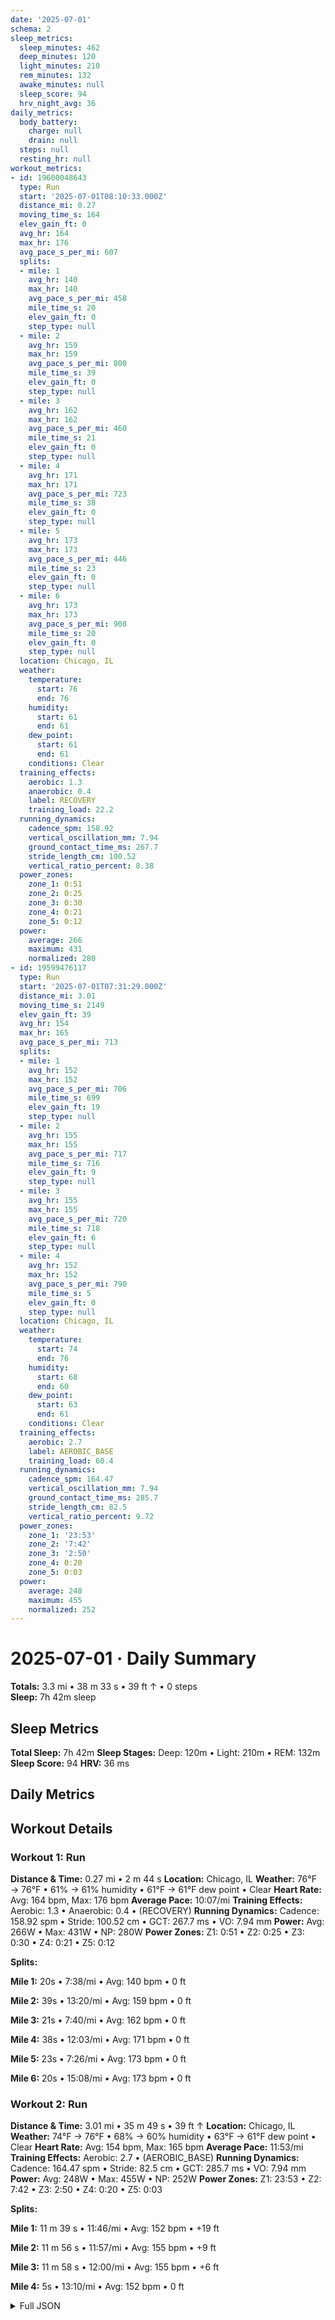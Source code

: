 ```yaml
---
date: '2025-07-01'
schema: 2
sleep_metrics:
  sleep_minutes: 462
  deep_minutes: 120
  light_minutes: 210
  rem_minutes: 132
  awake_minutes: null
  sleep_score: 94
  hrv_night_avg: 36
daily_metrics:
  body_battery:
    charge: null
    drain: null
  steps: null
  resting_hr: null
workout_metrics:
- id: 19600048643
  type: Run
  start: '2025-07-01T08:10:33.000Z'
  distance_mi: 0.27
  moving_time_s: 164
  elev_gain_ft: 0
  avg_hr: 164
  max_hr: 176
  avg_pace_s_per_mi: 607
  splits:
  - mile: 1
    avg_hr: 140
    max_hr: 140
    avg_pace_s_per_mi: 458
    mile_time_s: 20
    elev_gain_ft: 0
    step_type: null
  - mile: 2
    avg_hr: 159
    max_hr: 159
    avg_pace_s_per_mi: 800
    mile_time_s: 39
    elev_gain_ft: 0
    step_type: null
  - mile: 3
    avg_hr: 162
    max_hr: 162
    avg_pace_s_per_mi: 460
    mile_time_s: 21
    elev_gain_ft: 0
    step_type: null
  - mile: 4
    avg_hr: 171
    max_hr: 171
    avg_pace_s_per_mi: 723
    mile_time_s: 38
    elev_gain_ft: 0
    step_type: null
  - mile: 5
    avg_hr: 173
    max_hr: 173
    avg_pace_s_per_mi: 446
    mile_time_s: 23
    elev_gain_ft: 0
    step_type: null
  - mile: 6
    avg_hr: 173
    max_hr: 173
    avg_pace_s_per_mi: 908
    mile_time_s: 20
    elev_gain_ft: 0
    step_type: null
  location: Chicago, IL
  weather:
    temperature:
      start: 76
      end: 76
    humidity:
      start: 61
      end: 61
    dew_point:
      start: 61
      end: 61
    conditions: Clear
  training_effects:
    aerobic: 1.3
    anaerobic: 0.4
    label: RECOVERY
    training_load: 22.2
  running_dynamics:
    cadence_spm: 158.92
    vertical_oscillation_mm: 7.94
    ground_contact_time_ms: 267.7
    stride_length_cm: 100.52
    vertical_ratio_percent: 8.38
  power_zones:
    zone_1: 0:51
    zone_2: 0:25
    zone_3: 0:30
    zone_4: 0:21
    zone_5: 0:12
  power:
    average: 266
    maximum: 431
    normalized: 280
- id: 19599476117
  type: Run
  start: '2025-07-01T07:31:29.000Z'
  distance_mi: 3.01
  moving_time_s: 2149
  elev_gain_ft: 39
  avg_hr: 154
  max_hr: 165
  avg_pace_s_per_mi: 713
  splits:
  - mile: 1
    avg_hr: 152
    max_hr: 152
    avg_pace_s_per_mi: 706
    mile_time_s: 699
    elev_gain_ft: 19
    step_type: null
  - mile: 2
    avg_hr: 155
    max_hr: 155
    avg_pace_s_per_mi: 717
    mile_time_s: 716
    elev_gain_ft: 9
    step_type: null
  - mile: 3
    avg_hr: 155
    max_hr: 155
    avg_pace_s_per_mi: 720
    mile_time_s: 718
    elev_gain_ft: 6
    step_type: null
  - mile: 4
    avg_hr: 152
    max_hr: 152
    avg_pace_s_per_mi: 790
    mile_time_s: 5
    elev_gain_ft: 0
    step_type: null
  location: Chicago, IL
  weather:
    temperature:
      start: 74
      end: 76
    humidity:
      start: 68
      end: 60
    dew_point:
      start: 63
      end: 61
    conditions: Clear
  training_effects:
    aerobic: 2.7
    label: AEROBIC_BASE
    training_load: 60.4
  running_dynamics:
    cadence_spm: 164.47
    vertical_oscillation_mm: 7.94
    ground_contact_time_ms: 285.7
    stride_length_cm: 82.5
    vertical_ratio_percent: 9.72
  power_zones:
    zone_1: '23:53'
    zone_2: '7:42'
    zone_3: '2:50'
    zone_4: 0:20
    zone_5: 0:03
  power:
    average: 248
    maximum: 455
    normalized: 252
---
```

# 2025-07-01 · Daily Summary
**Totals:** 3.3 mi • 38 m 33 s • 39 ft ↑ • 0 steps  
**Sleep:** 7h 42m sleep

## Sleep Metrics
**Total Sleep:** 7h 42m
**Sleep Stages:** Deep: 120m • Light: 210m • REM: 132m
**Sleep Score:** 94
**HRV:** 36 ms

## Daily Metrics

## Workout Details
### Workout 1: Run
**Distance & Time:** 0.27 mi • 2 m 44 s
**Location:** Chicago, IL
**Weather:** 76°F → 76°F • 61% → 61% humidity • 61°F → 61°F dew point • Clear
**Heart Rate:** Avg: 164 bpm, Max: 176 bpm
**Average Pace:** 10:07/mi
**Training Effects:** Aerobic: 1.3 • Anaerobic: 0.4 • (RECOVERY)
**Running Dynamics:** Cadence: 158.92 spm • Stride: 100.52 cm • GCT: 267.7 ms • VO: 7.94 mm
**Power:** Avg: 266W • Max: 431W • NP: 280W
**Power Zones:** Z1: 0:51 • Z2: 0:25 • Z3: 0:30 • Z4: 0:21 • Z5: 0:12

**Splits:**

**Mile 1:** 20s • 7:38/mi • Avg: 140 bpm • 0 ft

**Mile 2:** 39s • 13:20/mi • Avg: 159 bpm • 0 ft

**Mile 3:** 21s • 7:40/mi • Avg: 162 bpm • 0 ft

**Mile 4:** 38s • 12:03/mi • Avg: 171 bpm • 0 ft

**Mile 5:** 23s • 7:26/mi • Avg: 173 bpm • 0 ft

**Mile 6:** 20s • 15:08/mi • Avg: 173 bpm • 0 ft


### Workout 2: Run
**Distance & Time:** 3.01 mi • 35 m 49 s • 39 ft ↑
**Location:** Chicago, IL
**Weather:** 74°F → 76°F • 68% → 60% humidity • 63°F → 61°F dew point • Clear
**Heart Rate:** Avg: 154 bpm, Max: 165 bpm
**Average Pace:** 11:53/mi
**Training Effects:** Aerobic: 2.7 • (AEROBIC_BASE)
**Running Dynamics:** Cadence: 164.47 spm • Stride: 82.5 cm • GCT: 285.7 ms • VO: 7.94 mm
**Power:** Avg: 248W • Max: 455W • NP: 252W
**Power Zones:** Z1: 23:53 • Z2: 7:42 • Z3: 2:50 • Z4: 0:20 • Z5: 0:03

**Splits:**

**Mile 1:** 11 m 39 s • 11:46/mi • Avg: 152 bpm • +19 ft

**Mile 2:** 11 m 56 s • 11:57/mi • Avg: 155 bpm • +9 ft

**Mile 3:** 11 m 58 s • 12:00/mi • Avg: 155 bpm • +6 ft

**Mile 4:** 5s • 13:10/mi • Avg: 152 bpm • 0 ft



<details>
<summary>Full JSON</summary>

```json
{
  "date": "2025-07-01",
  "schema": 2,
  "sleep_metrics": {
    "sleep_minutes": 462,
    "deep_minutes": 120,
    "light_minutes": 210,
    "rem_minutes": 132,
    "awake_minutes": null,
    "sleep_score": 94,
    "hrv_night_avg": 36
  },
  "daily_metrics": {
    "body_battery": {
      "charge": null,
      "drain": null
    },
    "steps": null,
    "resting_hr": null
  },
  "workout_metrics": [
    {
      "id": 19600048643,
      "type": "Run",
      "start": "2025-07-01T08:10:33.000Z",
      "distance_mi": 0.27,
      "moving_time_s": 164,
      "elev_gain_ft": 0,
      "avg_hr": 164,
      "max_hr": 176,
      "avg_pace_s_per_mi": 607,
      "splits": [
        {
          "mile": 1,
          "avg_hr": 140,
          "max_hr": 140,
          "avg_pace_s_per_mi": 458,
          "mile_time_s": 20,
          "elev_gain_ft": 0,
          "step_type": null
        },
        {
          "mile": 2,
          "avg_hr": 159,
          "max_hr": 159,
          "avg_pace_s_per_mi": 800,
          "mile_time_s": 39,
          "elev_gain_ft": 0,
          "step_type": null
        },
        {
          "mile": 3,
          "avg_hr": 162,
          "max_hr": 162,
          "avg_pace_s_per_mi": 460,
          "mile_time_s": 21,
          "elev_gain_ft": 0,
          "step_type": null
        },
        {
          "mile": 4,
          "avg_hr": 171,
          "max_hr": 171,
          "avg_pace_s_per_mi": 723,
          "mile_time_s": 38,
          "elev_gain_ft": 0,
          "step_type": null
        },
        {
          "mile": 5,
          "avg_hr": 173,
          "max_hr": 173,
          "avg_pace_s_per_mi": 446,
          "mile_time_s": 23,
          "elev_gain_ft": 0,
          "step_type": null
        },
        {
          "mile": 6,
          "avg_hr": 173,
          "max_hr": 173,
          "avg_pace_s_per_mi": 908,
          "mile_time_s": 20,
          "elev_gain_ft": 0,
          "step_type": null
        }
      ],
      "location": "Chicago, IL",
      "weather": {
        "temperature": {
          "start": 76,
          "end": 76
        },
        "humidity": {
          "start": 61,
          "end": 61
        },
        "dew_point": {
          "start": 61,
          "end": 61
        },
        "conditions": "Clear"
      },
      "training_effects": {
        "aerobic": 1.3,
        "anaerobic": 0.4,
        "label": "RECOVERY",
        "training_load": 22.2
      },
      "running_dynamics": {
        "cadence_spm": 158.92,
        "vertical_oscillation_mm": 7.94,
        "ground_contact_time_ms": 267.7,
        "stride_length_cm": 100.52,
        "vertical_ratio_percent": 8.38
      },
      "power_zones": {
        "zone_1": "0:51",
        "zone_2": "0:25",
        "zone_3": "0:30",
        "zone_4": "0:21",
        "zone_5": "0:12"
      },
      "power": {
        "average": 266,
        "maximum": 431,
        "normalized": 280
      }
    },
    {
      "id": 19599476117,
      "type": "Run",
      "start": "2025-07-01T07:31:29.000Z",
      "distance_mi": 3.01,
      "moving_time_s": 2149,
      "elev_gain_ft": 39,
      "avg_hr": 154,
      "max_hr": 165,
      "avg_pace_s_per_mi": 713,
      "splits": [
        {
          "mile": 1,
          "avg_hr": 152,
          "max_hr": 152,
          "avg_pace_s_per_mi": 706,
          "mile_time_s": 699,
          "elev_gain_ft": 19,
          "step_type": null
        },
        {
          "mile": 2,
          "avg_hr": 155,
          "max_hr": 155,
          "avg_pace_s_per_mi": 717,
          "mile_time_s": 716,
          "elev_gain_ft": 9,
          "step_type": null
        },
        {
          "mile": 3,
          "avg_hr": 155,
          "max_hr": 155,
          "avg_pace_s_per_mi": 720,
          "mile_time_s": 718,
          "elev_gain_ft": 6,
          "step_type": null
        },
        {
          "mile": 4,
          "avg_hr": 152,
          "max_hr": 152,
          "avg_pace_s_per_mi": 790,
          "mile_time_s": 5,
          "elev_gain_ft": 0,
          "step_type": null
        }
      ],
      "location": "Chicago, IL",
      "weather": {
        "temperature": {
          "start": 74,
          "end": 76
        },
        "humidity": {
          "start": 68,
          "end": 60
        },
        "dew_point": {
          "start": 63,
          "end": 61
        },
        "conditions": "Clear"
      },
      "training_effects": {
        "aerobic": 2.7,
        "label": "AEROBIC_BASE",
        "training_load": 60.4
      },
      "running_dynamics": {
        "cadence_spm": 164.47,
        "vertical_oscillation_mm": 7.94,
        "ground_contact_time_ms": 285.7,
        "stride_length_cm": 82.5,
        "vertical_ratio_percent": 9.72
      },
      "power_zones": {
        "zone_1": "23:53",
        "zone_2": "7:42",
        "zone_3": "2:50",
        "zone_4": "0:20",
        "zone_5": "0:03"
      },
      "power": {
        "average": 248,
        "maximum": 455,
        "normalized": 252
      }
    }
  ]
}
```
</details>
